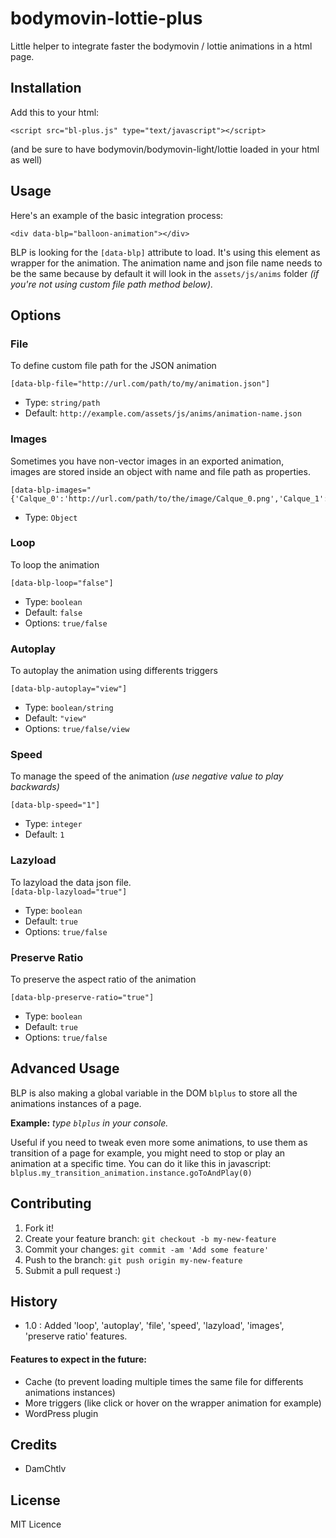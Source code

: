# bodymovin-lottie-plus

Little helper to integrate faster the bodymovin / lottie animations in a html page.

## Installation
Add this to your html:

```
<script src="bl-plus.js" type="text/javascript"></script>
```

(and be sure to have bodymovin/bodymovin-light/lottie loaded in your html as well)
## Usage
Here's an example of the basic integration process:

```
<div data-blp="balloon-animation"></div>
```

BLP is looking for the `[data-blp]` attribute to load. 
It's using this element as wrapper for the animation.
The animation name and json file name needs to be the same because
by default it will look in the `assets/js/anims` folder
*(if you're not using custom file path method below).*

## Options

### **File**
To define custom file path for the JSON animation  
```
[data-blp-file="http://url.com/path/to/my/animation.json"]
```
- Type: `string/path`
- Default: `http://example.com/assets/js/anims/animation-name.json`

### **Images**
Sometimes you have non-vector images in an exported animation,  
images are stored inside an object with name and file path as properties.  
```
[data-blp-images="{'Calque_0':'http://url.com/path/to/the/image/Calque_0.png','Calque_1':'http://url.com/path/to/the/image/Calque_1.png'}"]
```
- Type: `Object`

### **Loop**
To loop the animation  
```
[data-blp-loop="false"]
```
- Type: `boolean`
- Default: `false`  
- Options: `true/false`  

### **Autoplay**  
To autoplay the animation using differents triggers  
```
[data-blp-autoplay="view"]
```
- Type: `boolean/string`
- Default: `"view"`
- Options: `true/false/view`  

### **Speed**  
To manage the speed of the animation *(use negative value to play backwards)*  
```
[data-blp-speed="1"]
```
- Type: `integer`
- Default: `1`

### **Lazyload**
To lazyload the data json file.  
`[data-blp-lazyload="true"]`
- Type: `boolean`
- Default: `true`  
- Options: `true/false` 

### **Preserve Ratio**
To preserve the aspect ratio of the animation  
```
[data-blp-preserve-ratio="true"]
```
- Type: `boolean`
- Default: `true`  
- Options: `true/false` 

## Advanced Usage
BLP is also making a global variable in the DOM `blplus` to store all the animations instances of a page.  

**Example:** *type `blplus` in your console.*  

Useful if you need to tweak even more some animations, to use them as transition of a page for example, you might need to stop or play an animation at a specific time.
You can do it like this in javascript:  
`blplus.my_transition_animation.instance.goToAndPlay(0)`

## Contributing
1. Fork it!
2. Create your feature branch: `git checkout -b my-new-feature`
3. Commit your changes: `git commit -am 'Add some feature'`
4. Push to the branch: `git push origin my-new-feature`
5. Submit a pull request :)
## History
- 1.0 : Added 'loop', 'autoplay', 'file', 'speed', 'lazyload', 'images', 'preserve ratio' features.
#### Features to expect in the future:
- Cache (to prevent loading multiple times the same file for differents animations instances)
- More triggers (like click or hover on the wrapper animation for example)
- WordPress plugin
## Credits
- DamChtlv
## License
MIT Licence